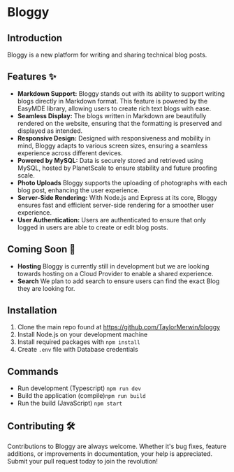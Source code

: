 # Bloggy
## Introduction

Bloggy is a new platform for writing and sharing technical blog posts.

## Features :sparkles:

* **Markdown Support:** Bloggy stands out with its ability to support writing blogs directly in Markdown format. This feature is powered by the EasyMDE library, allowing users to create rich text blogs with ease.
* **Seamless Display:** The blogs written in Markdown are beautifully rendered on the website, ensuring that the formatting is preserved and displayed as intended.
* **Responsive Design:** Designed with responsiveness and mobility in mind, Bloggy adapts to various screen sizes, ensuring a seamless experience across different devices.
* **Powered by MySQL:** Data is securely stored and retrieved using MySQL, hosted by PlanetScale to ensure stability and future proofing scale.
* **Photo Uploads** Bloggy supports the uploading of photographs with each blog post, enhancing the user experience.
* **Server-Side Rendering:** With Node.js and Express at its core, Bloggy ensures fast and efficient server-side rendering for a smoother user experience.
* **User Authentication:** Users are authenticated to ensure that only logged in users are able to create or edit blog posts.

## Coming Soon :eyes:

* **Hosting** Bloggy is currently still in development but we are looking towards hosting on a Cloud Provider to enable a shared experience.
* **Search** We plan to add search to ensure users can find the exact Blog they are looking for.

## Installation
1. Clone the main repo found at https://github.com/TaylorMerwin/bloggy
2. Install Node.js on your development machine
3. Install required packages with `npm install`
4. Create `.env` file with Database credentials

## Commands
* Run development (Typescript) `npm run dev`
* Build the application (compile)`npm run build`
* Run the build (JavaScript) `npm start`


## Contributing :hammer_and_wrench:

Contributions to Bloggy are always welcome. Whether it's bug fixes, feature additions, or improvements in documentation, your help is appreciated. Submit your pull request today to join the revolution!
